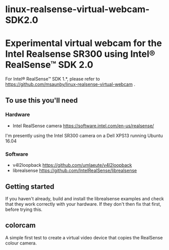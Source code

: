 # linux-realsense-virtual-webcam-SDK2.0
# Experimental virtual webcam for the Intel Realsense SR300 using Intel® RealSense™ SDK 2.0


For Intel® RealSense™ SDK 1.\*, please refer to https://github.com/msaunby/linux-realsense-virtual-webcam .

## To use this you'll need

### Hardware
* Intel RealSense camera https://software.intel.com/en-us/realsense/

I'm presently using the Intel SR300 camera on a Dell XPS13 running Ubuntu 16.04

### Software
 * v4l2loopback https://github.com/umlaeute/v4l2loopback
 * librealsense https://github.com/IntelRealSense/librealsense

## Getting started

If you haven't already, build and install the librealsense examples and check
that they work correctly with your hardware.   If they don't then fix that
first, before trying this.

## colorcam

A simple first test to create a virtual video device that copies the
RealSense colour camera.
